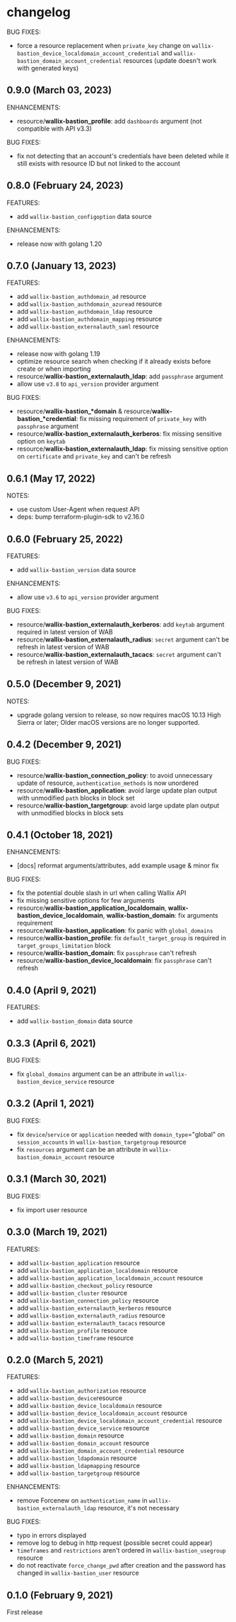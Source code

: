 <!-- markdownlint-disable-file MD013 MD041 -->
# changelog

BUG FIXES:

* force a resource replacement when `private_key` change on `wallix-bastion_device_localdomain_account_credential` and `wallix-bastion_domain_account_credential` resources (update doesn't work with generated keys)

## 0.9.0 (March 03, 2023)

ENHANCEMENTS:

* resource/**wallix-bastion_profile**: add `dashboards` argument (not compatible with API v3.3)

BUG FIXES:

* fix not detecting that an account's credentials have been deleted while it still exists with resource ID but not linked to the account

## 0.8.0 (February 24, 2023)

FEATURES:

* add `wallix-bastion_configoption` data source

ENHANCEMENTS:

* release now with golang 1.20

## 0.7.0 (January 13, 2023)

FEATURES:

* add `wallix-bastion_authdomain_ad` resource
* add `wallix-bastion_authdomain_azuread` resource
* add `wallix-bastion_authdomain_ldap` resource
* add `wallix-bastion_authdomain_mapping` resource
* add `wallix-bastion_externalauth_saml` resource

ENHANCEMENTS:

* release now with golang 1.19
* optimize resource search when checking if it already exists before create or when importing
* resource/**wallix-bastion_externalauth_ldap**: add `passphrase` argument
* allow use `v3.8` to `api_version` provider argument

BUG FIXES:

* resource/**wallix-bastion_\*domain** & resource/**wallix-bastion_\*credential**: fix missing requirement of `private_key` with `passphrase` argument
* resource/**wallix-bastion_externalauth_kerberos**: fix missing sensitive option on `keytab`
* resource/**wallix-bastion_externalauth_ldap**: fix missing sensitive option on `certificate` and `private_key` and can't be refresh

## 0.6.1 (May 17, 2022)

NOTES:

* use custom User-Agent when request API
* deps: bump terraform-plugin-sdk to v2.16.0

## 0.6.0 (February 25, 2022)

FEATURES:

* add `wallix-bastion_version` data source

ENHANCEMENTS:

* allow use `v3.6` to `api_version` provider argument

BUG FIXES:

* resource/**wallix-bastion_externalauth_kerberos**: add `keytab` argument required in latest version of WAB
* resource/**wallix-bastion_externalauth_radius**: `secret` argument can't be refresh in latest version of WAB
* resource/**wallix-bastion_externalauth_tacacs**: `secret` argument can't be refresh in latest version of WAB

## 0.5.0 (December 9, 2021)

NOTES:

* upgrade golang version to release, so now requires macOS 10.13 High Sierra or later; Older macOS versions are no longer supported.

## 0.4.2 (December 9, 2021)

BUG FIXES:

* resource/**wallix-bastion_connection_policy**: to avoid unnecessary update of resource, `authentication_methods` is now unordered
* resource/**wallix-bastion_application**: avoid large update plan output with unmodified `path` blocks in block set
* resource/**wallix-bastion_targetgroup**: avoid large update plan output with unmodified blocks in block sets

## 0.4.1 (October 18, 2021)

ENHANCEMENTS:

* [docs] reformat arguments/attributes, add example usage & minor fix

BUG FIXES:

* fix the potential double slash in url when calling Wallix API
* fix missing sensitive options for few arguments
* resource/**wallix-bastion_application_localdomain**, **wallix-bastion_device_localdomain**, **wallix-bastion_domain**: fix arguments requirement
* resource/**wallix-bastion_application**: fix panic with `global_domains`
* resource/**wallix-bastion_profile**: fix `default_target_group` is required in `target_groups_limitation` block
* resource/**wallix-bastion_domain**: fix `passphrase` can't refresh
* resource/**wallix-bastion_device_localdomain**: fix `passphrase` can't refresh

## 0.4.0 (April 9, 2021)

FEATURES:

* add `wallix-bastion_domain` data source

## 0.3.3 (April 6, 2021)

BUG FIXES:

* fix `global_domains` argument can be an attribute in `wallix-bastion_device_service` resource

## 0.3.2 (April 1, 2021)

BUG FIXES:

* fix `device`/`service` or `application` needed with `domain_type`="global" on `session_accounts` in `wallix-bastion_targetgroup` resource
* fix `resources` argument can be an attribute in `wallix-bastion_domain_account` resource

## 0.3.1 (March 30, 2021)

BUG FIXES:

* fix import user resource

## 0.3.0 (March 19, 2021)

FEATURES:

* add `wallix-bastion_application` resource
* add `wallix-bastion_application_localdomain` resource
* add `wallix-bastion_application_localdomain_account` resource
* add `wallix-bastion_checkout_policy` resource
* add `wallix-bastion_cluster` resource
* add `wallix-bastion_connection_policy` resource
* add `wallix-bastion_externalauth_kerberos` resource
* add `wallix-bastion_externalauth_radius` resource
* add `wallix-bastion_externalauth_tacacs` resource
* add `wallix-bastion_profile` resource
* add `wallix-bastion_timeframe` resource

## 0.2.0 (March 5, 2021)

FEATURES:

* add `wallix-bastion_authorization` resource
* add `wallix-bastion_device`resource
* add `wallix-bastion_device_localdomain` resource
* add `wallix-bastion_device_localdomain_account` resource
* add `wallix-bastion_device_localdomain_account_credential` resource
* add `wallix-bastion_device_service` resource
* add `wallix-bastion_domain` resource
* add `wallix-bastion_domain_account` resource
* add `wallix-bastion_domain_account_credential` resource
* add `wallix-bastion_ldapdomain` resource
* add `wallix-bastion_ldapmapping` resource
* add `wallix-bastion_targetgroup` resource

ENHANCEMENTS:

* remove Forcenew on `authentication_name` in `wallix-bastion_externalauth_ldap` resource, it's not necessary

BUG FIXES:

* typo in errors displayed
* remove log to debug in http request (possible secret could appear)
* `timeframes` and `restrictions` aren't ordered in `wallix-bastion_usegroup` resource
* do not reactivate `force_change_pwd` after creation and the password has changed in `wallix-bastion_user` resource

## 0.1.0 (February 9, 2021)

First release

